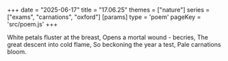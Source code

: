 +++
date = "2025-06-17"
title = "17.06.25"
themes = ["nature"]
series = ["exams", "carnations", "oxford"]
[params]
  type = 'poem'
  pageKey = 'src/poem.js'
+++

White petals fluster at the breast,
Opens a mortal wound - becries,
The great descent into cold flame,
So beckoning the year a test,
Pale carnations bloom.
